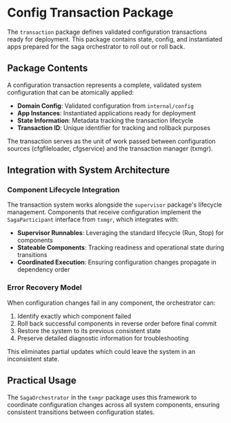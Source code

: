 # Config Transaction Package

The `transaction` package defines validated configuration transactions ready for deployment. This package contains state, config, and instantiated apps prepared for the saga orchestrator to roll out or roll back.

## Package Contents

A configuration transaction represents a complete, validated system configuration that can be atomically applied:

- **Domain Config**: Validated configuration from `internal/config` 
- **App Instances**: Instantiated applications ready for deployment
- **State Information**: Metadata tracking the transaction lifecycle
- **Transaction ID**: Unique identifier for tracking and rollback purposes

The transaction serves as the unit of work passed between configuration sources (cfgfileloader, cfgservice) and the transaction manager (txmgr).

## Integration with System Architecture

### Component Lifecycle Integration

The transaction system works alongside the `supervisor` package's lifecycle management. Components that receive configuration implement the `SagaParticipant` interface from `txmgr`, which integrates with:

- **Supervisor Runnables**: Leveraging the standard lifecycle (Run, Stop) for components
- **Stateable Components**: Tracking readiness and operational state during transitions
- **Coordinated Execution**: Ensuring configuration changes propagate in dependency order

### Error Recovery Model

When configuration changes fail in any component, the orchestrator can:

1. Identify exactly which component failed
2. Roll back successful components in reverse order before final commit
3. Restore the system to its previous consistent state
4. Preserve detailed diagnostic information for troubleshooting

This eliminates partial updates which could leave the system in an inconsistent state.

## Practical Usage

The `SagaOrchestrator` in the `txmgr` package uses this framework to coordinate configuration changes across all system components, ensuring consistent transitions between configuration states.